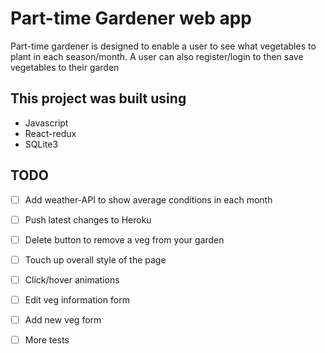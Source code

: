 # Part-time Gardener web app

Part-time gardener is designed to enable a user to see what vegetables to plant in each season/month.
A user can also register/login to then save vegetables to their garden

## This project was built using

* Javascript
* React-redux
* SQLite3

## TODO
- [ ] Add weather-API to show average conditions in each month
- [ ] Push latest changes to Heroku
- [ ] Delete button to remove a veg from your garden
- [ ] Touch up overall style of the page
- [ ] Click/hover animations
- [ ] Edit veg information form
- [ ] Add new veg form
- [ ] More tests


